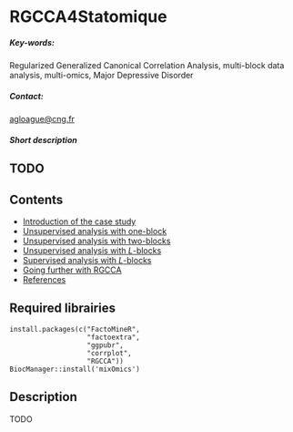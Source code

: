 # RGCCA4Statomique

##### Key-words:
Regularized Generalized Canonical Correlation Analysis, multi-block data analysis, multi-omics, Major Depressive Disorder

##### Contact:
agloague@cng.fr

##### Short description
TODO
---

## Contents
  - [Introduction of the case study](#introduction)
  - [Unsupervised analysis with one-block](#unsupervised_oneB)
  - [Unsupervised analysis with two-blocks](#unsupervised_twoB)
  - [Unsupervised analysis with $L$-blocks](#unsupervised_LB)
  - [Supervised analysis with $L$-blocks](#supervised_LB)
  - [Going further with RGCCA](#future)
  - [References](#references)
  
## Required librairies 
```
install.packages(c("FactoMineR",
                   "factoextra",
                   "ggpubr",
                   "corrplot",
                   "RGCCA"))
BiocManager::install('mixOmics')
```

## Description
TODO